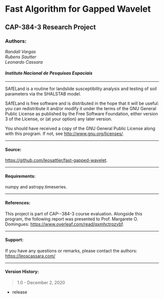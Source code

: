 # Fast Algorithm for Gapped Wavelet
## CAP-384-3 Research Project 

### Authors:
*Randall Vargas*  
*Rubens Sautter*  
*Leonardo Cassara*  

#### *Instituto Nacional de Pesquisas Espaciais*  
____________________________________________________________

SAfELand is a routine for landslide susceptibility analysis 
and testing of soil parameters via the SHALSTAB model.  
  
SAfELand is free software and is distributed in the hope 
that it will be useful: you can redistribute it and/or 
modify it under the terms of the GNU General Public License 
as published by the Free Software Foundation, either version 
3 of the License, or (at your option) any later version.  
  
You should have received a copy of the GNU General Public License 
along with this program. If not, see <http://www.gnu.org/licenses/>.
____________________________________________________________

#### Source:  
<https://github.com/leosattler/fast-gapped-wavelet>.
____________________________________________________________

#### Requirements:  
numpy and astropy.timeseries.
____________________________________________________________

#### References:  
This project is part of CAP--384-3 course evaluation. Alongside this program, the following report was presented to Prof. Margarete O. Domingues: 
<https://www.overleaf.com/read/qxmhctrpzvbf>.
____________________________________________________________

#### Support:  
If you have any questions or remarks, please contact the authors:
<https://leoscassara.com/>
____________________________________________________________

#### Version History:  
> 1.0 - December 2, 2020  
- release
